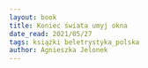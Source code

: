 ```yaml
---
layout: book
title: Koniec świata umyj okna
date_read: 2021/05/27
tags: książki beletrystyka_polska
author: Agnieszka Jelonek
---
```

